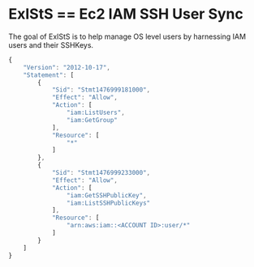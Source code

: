 # ExIStS == Ec2 IAM SSH User Sync

The goal of ExIStS is to help manage OS level users by harnessing IAM users and their SSHKeys.

```javascript
{
    "Version": "2012-10-17",
    "Statement": [
        {
            "Sid": "Stmt1476999181000",
            "Effect": "Allow",
            "Action": [
                "iam:ListUsers",
                "iam:GetGroup"
            ],
            "Resource": [
                "*"
            ]
        },
        {
            "Sid": "Stmt1476999233000",
            "Effect": "Allow",
            "Action": [
                "iam:GetSSHPublicKey",
                "iam:ListSSHPublicKeys"
            ],
            "Resource": [
                "arn:aws:iam::<ACCOUNT ID>:user/*"
            ]
        }
    ]
}
```
